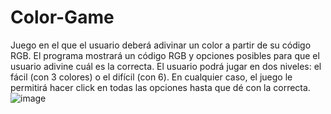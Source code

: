 # Color-Game
Juego en el que el usuario deberá adivinar un color a partir de su código RGB.
El programa mostrará un código RGB y opciones posibles para que el usuario adivine cuál es la correcta. El usuario podrá jugar en dos niveles: el fácil (con 3 colores) o el difícil (con 6). En cualquier caso, el juego le permitirá hacer click en todas las opciones hasta que dé con la correcta.
![image](https://user-images.githubusercontent.com/124959545/233870779-82aa5d1d-cf6c-4259-bdba-272a611e5d6e.png)
